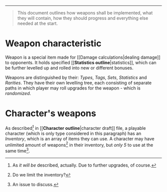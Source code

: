 ___

>This document outlines how weapons shall be implemented, what they will contain, how they should progress and everything else needed at the start.

# Weapon characteristic

Weapon is a special item made for [[Damage calculations|dealing damage]] to opponents. It holds specified [[__Statistics outline__|statistics]], which can be further levelled up and rolled into new or different bonuses.

Weapons are distinguished by their: *Types*, *Tags*, *Sets*, *Statistics* and *Rarities*. They have their own levelling tree, each consisting of separate paths in which player may roll upgrades for the weapon - which is *randomized*.
# Character's weapons

As described[^1] in [[__Character outline__|character draft]] file, a playable character (which is only type considered in this paragraph) has an *Inventory*, which is an array of items they can use. A character may have unlimited amount of weapons[^2] in their inventory, but *only 5* to use at the same time[^3].


[^1]: As *it will be* described, actually. Due to further upgrades, of course.
[^2]: Do we limit the inventory?
[^3]: An issue to discuss.